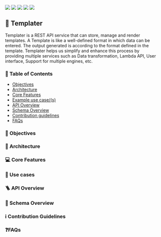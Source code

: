 [![](https://img.shields.io/github/forks/Samarth-HP/templater?style=social)](http://makeapullrequest.com)
[![](https://img.shields.io/github/repo-size/Samarth-HP/templater)](http://makeapullrequest.com)
[![](https://img.shields.io/github/issues/Samarth-HP/templater)](http://makeapullrequest.com)
[![](https://img.shields.io/github/issues/Samarth-HP/templater/good-first)](http://makeapullrequest.com)
[![](https://img.shields.io/github/issues/Samarth-HP/templater)](http://makeapullrequest.com)



## 📃 Templater

Templater is a REST API service that can store, manage and render templates. A Template is like a well-defined format in which data can be entered. The output generated is according to the format defined in the template. Templater helps us simplify and enhance this process by providing multiple services such as Data transformation, Lambda API, User interface, Support for multiple engines, etc. 

### 📖 Table of Contents 

- [Objectives](#objectives)
- [Architecture](#architecture)
- [Core Features](#core-features)
- [Example use case/(s)](#use-cases)
- [API Overview](#api-overview)
- [Schema Overview](#schema-overview)
- [Contribution guidelines](#contribution-guidelines)
- [FAQs](#faqs)


###  🏹 Objectives

###  👷 Architecture

###  💻 Core Features

###  🚻 Use cases

### 🪜 API Overview

### 🔭 Schema Overview

### ℹ Contribution Guidelines

### ❓FAQs